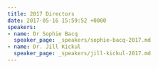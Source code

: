 ```yaml
---
title: 2017 Directors
date: 2017-05-16 15:59:52 +0000
speakers:
- name: Dr Sophie Bacq
  speaker_page: _speakers/sophie-bacq-2017.md
- name: Dr. Jill Kickul
  speaker_page: _speakers/jill-kickul-2017.md
---
```

